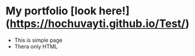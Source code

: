 # My portfolio [look here!] (https://hochuvayti.github.io/Test/)
- This is simple page
- Thera only HTML
